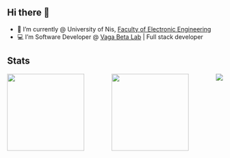## Hi there 👋

- 🌱 I’m currently @ University of Nis, [Faculty of Electronic Engineering](https://www.elfak.ni.ac.rs/)
- 💻 I’m Software Developer @ [Vaga Beta Lab](https://www.vagabeta.rs/) | Full stack developer

## Stats
<div align="center" style="display: flex; justify-content: space-between; gap: 20px;">

  <picture>
    <source
      srcset="https://github-readme-stats.vercel.app/api?username=LakishaDev&show_icons=true&theme=dark"
      media="(prefers-color-scheme: dark)"
    />
    <source
      srcset="https://github-readme-stats.vercel.app/api?username=LakishaDev&show_icons=true"
      media="(prefers-color-scheme: light), (prefers-color-scheme: no-preference)"
    />
    <img src="https://github-readme-stats.vercel.app/api?username=LakishaDev&show_icons=true" height="180em" />
  </picture>

  <picture>
    <source
      srcset="https://github-readme-stats.vercel.app/api/top-langs/?username=LakishaDev&layout=compact&theme=dark#gh-dark-mode-only"
      media="(prefers-color-scheme: dark)"
    />
    <source
      srcset="https://github-readme-stats.vercel.app/api/top-langs/?username=LakishaDev&layout=compact"
      media="(prefers-color-scheme: light), (prefers-color-scheme: no-preference)"
    />
    <img src="https://github-readme-stats.vercel.app/api/top-langs/?username=LakishaDev&layout=compact" height="180em" />
  </picture>

  <a href="https://github.com/LakishaDev/eVagaMobile">
  <img align="center" src="https://github-readme-stats.vercel.app/api/pin/?username=LakishaDev&repo=eVagaMobile" />
  </a>

</div>
